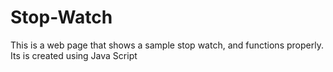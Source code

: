 # Stop-Watch
 This is a web page that shows a sample stop watch, and functions properly. Its is created using Java Script
